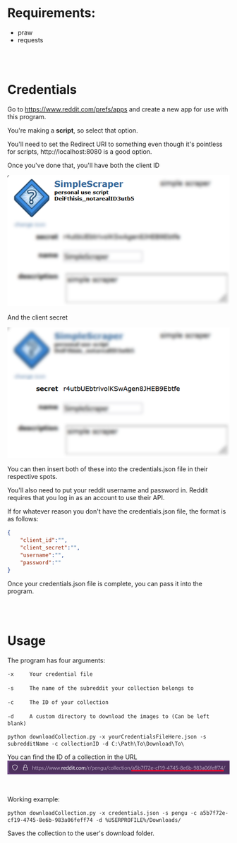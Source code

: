 # Requirements:
- praw
- requests

<br />
<br/>

# Credentials
Go to https://www.reddit.com/prefs/apps and create a new app for use with this program. 

You're making a **script**, so select that option.

You'll need to set the Redirect URI to something even though it's pointless for scripts, http://localhost:8080 is a good option.

Once you've done that, you'll have both the client ID

![Client ID](/images/clientID.png)

And the client secret

![Client Secret](/images/clientSecret.png)

You can then insert both of these into the credentials.json file in their respective spots.

You'll also need to put your reddit username and password in. Reddit requires that you log in as an account to use their API.

If for whatever reason you don't have the credentials.json file, the format is as follows:
```json
{
    "client_id":"",
    "client_secret":"",
    "username":"",
    "password":""
}

```
Once your credentials.json file is complete, you can pass it into the program.

<br />
<br/>

# Usage
The program has four arguments:

    -x     Your credential file

    -s     The name of the subreddit your collection belongs to

    -c     The ID of your collection

    -d     A custom directory to download the images to (Can be left blank)

```
python downloadCollection.py -x yourCredentialsFileHere.json -s subredditName -c collectionID -d C:\Path\To\Download\To\
```

You can find the ID of a collection in the URL
![Collection URL](/images/collectionID.png)

<br/>

Working example:
```
python downloadCollection.py -x credentials.json -s pengu -c a5b7f72e-cf19-4745-8e6b-983a06feff74 -d %USERPROFILE%/Downloads/
```
Saves the collection to the user's download folder.

